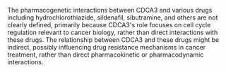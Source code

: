 The pharmacogenetic interactions between CDCA3 and various drugs including hydrochlorothiazide, sildenafil, sibutramine, and others are not clearly defined, primarily because CDCA3's role focuses on cell cycle regulation relevant to cancer biology, rather than direct interactions with these drugs. The relationship between CDCA3 and these drugs might be indirect, possibly influencing drug resistance mechanisms in cancer treatment, rather than direct pharmacokinetic or pharmacodynamic interactions.